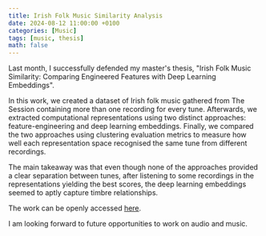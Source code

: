```yaml
---
title: Irish Folk Music Similarity Analysis
date: 2024-08-12 11:00:00 +0100
categories: [Music]
tags: [music, thesis]
math: false
---
```


Last month, I successfully defended my master's thesis, "Irish Folk Music Similarity: Comparing Engineered Features with Deep Learning Embeddings".

In this work, we created a dataset of Irish folk music gathered from The Session containing more than one recording for every tune. Afterwards, we extracted computational representations using two distinct approaches: feature-engineering and deep learning embeddings. Finally, we compared the two approaches using clustering evaluation metrics to measure how well each representation space recognised the same tune from different recordings.

The main takeaway was that even though none of the approaches provided a clear separation between tunes, after listening to some recordings in the representations yielding the best scores, the deep learning embeddings seemed to aptly capture timbre relationships.

The work can be openly accessed [here](https://hdl.handle.net/10216/160907).

I am looking forward to future opportunities to work on audio and music.